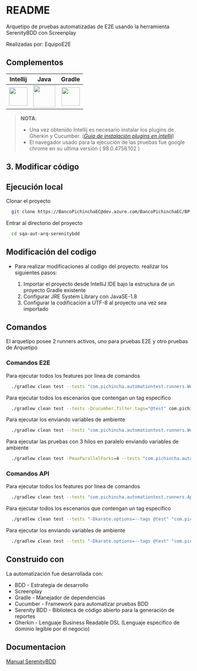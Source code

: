 # README

Arquetipo de pruebas automatizadas de E2E usando la herramienta SerenityBDD con Screenplay

Realizadas por: EquipoE2E

## Complementos


|**Intellij**|**Java**|**Gradle**|
| :----: | :----: | :----:  |
|[<img width="50" height="50" src="https://cdn.iconscout.com/icon/free/png-128/intellij-idea-569199.png">](https://www.jetbrains.com/es-es/idea/download/#section=windows)|[<img height="60" src="https://www.oracle.com/a/ocom/img/cb71-java-logo.png">](https://www.oracle.com/java/technologies/javase/javase-jdk8-downloads.html)|[<img height="50" src="https://gradle.org/images/gradle-knowledge-graph-logo.png?20170228">](https://gradle.org/releases/)|
> **NOTA**: 
> * Una vez obtenido Intellij es necesario instalar los plugins de Gherkin y Cucumber. (*[Guia de instalación plugins en intellij](https://www.jetbrains.com/help/idea/managing-plugins.html)*) 
> * El navegador usado para la ejecución de las pruebas fue google chrome en su ultima versión ( 98.0.4758.102 )


<h2 id="pre2">3. Modificar código </h2>


## Ejecución local

Clonar el proyecto

```bash
  git clone https://BancoPichinchaEC@dev.azure.com/BancoPichinchaEC/BP-Quality-Management/_git/sqa-aut-arq-serenitybdd
```

Entrar al directorio del proyecto

```bash
  cd sqa-aut-arq-serenitybdd
```
## Modificación del codigo

- Para realizar modificaciones al codigo del proyecto. realizar los siguientes pasos: 

     
	 1. Importar el proyecto desde IntelliJ IDE bajo la estructura de un proyecto Gradle existente
	 2. Configurar JRE System Library con JavaSE-1.8
	 3. Configurar la codificación a UTF-8 al proyecto una vez sea importado

## Comandos

El arquetipo posee 2 runners activos, uno para pruebas E2E y otro pruebas de Arquetipo

### Comandos E2E

Para ejecutar todos los features por linea de comandos
```bash
  ./gradlew clean test --tests "com.pichincha.automationtest.runners.WebRunnerTest"
```

Para ejecutar todos los escenarios que contengan un tag especifico
```bash
  ./gradlew clean test --tests -Dcucumber.filter.tags="@test" com.pichincha.automationtest.runners.WebRunnerTest
```

Para ejecutar los  enviando variables de ambiente
```bash
  ./gradlew clean test --tests "com.pichincha.automationtest.runners.WebRunnerTest" -Dvariable1=test
```

Para ejecutar las pruebas con 3 hilos en paralelo  enviando variables de ambiente
```bash
  ./gradlew clean test -PmaxParallelForks=4 --tests "com.pichincha.automationtest.runners.parallel.*" aggregate -i -Dvariable=test
```

### Comandos API

Para ejecutar todos los features por linea de comandos
```bash
  ./gradlew clean test --tests "com.pichincha.automationtest.runners.ApiRunnerTest"
```

Para ejecutar todos los escenarios que contengan un tag especifico
```bash
  ./gradlew clean test --tests "-Dkarate.options=--tags @test" "com.pichincha.automationtest.runners.ApiRunnerTest"
```

Para ejecutar los  enviando variables de ambiente
```bash
  ./gradlew clean test --tests "-Dkarate.options=--tags @test" "com.pichincha.automationtest.runners.ApiRunnerTest" -Dvariable1=test
```	 

## Construido con

La automatización fue desarrollada con:

* BDD - Estrategia de desarrollo
* Screenplay 
* Gradle - Manejador de dependencias
* Cucumber - Framework para automatizar pruebas BDD
* Serenity BDD - Biblioteca de código abierto para la generación de reportes
* Gherkin - Lenguaje Business Readable DSL (Lenguaje especifico de dominio legible por el negocio)

## Documentacion

[Manual SerenityBDD](https://pichincha.atlassian.net/wiki/spaces/CS/pages/2440757667/Manual+Arquetipo+SerenityBDD+ScreenPlay)
